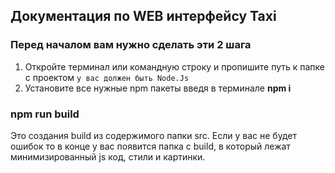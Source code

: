 Документация по WEB интерфейсу Taxi
-----------------------------------



### Перед началом вам нужно сделать эти 2 шага
1. Откройте терминал или командную строку и пропишите путь к папке с проектом `у вас должен быть Node.Js`
2. Установите все нужные npm пакеты введя в терминале **npm i** 



### npm run build
Это создания build из содержимого папки src. Если у вас не будет ошибок то в конце
у вас появится папка с build, в который лежат минимизированный js код, стили и картинки.

